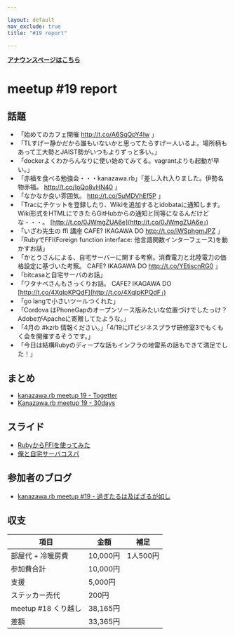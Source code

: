 ```yaml
---

layout: default
nav_exclude: true
title: "#19 report"

---
```


<p> <a href="./"><strong>アナウンスページはこちら</strong></a></p>

meetup #19 report
==================

話題
----

-   「始めてのカフェ開催 <http://t.co/A6SqQpY4Iw> 」
-   「TLすげー静かだから誰もいないかと思ってたらすげー人いるよ。場所柄もあって工大勢とJAIST勢がいつもよりずっと多い。」
-   「dockerよくわからんなりに使い始めてみてる。vagrantよりも起動が早い。」
-   「赤福を食べる勉強会・・・kanazawa.rb」「差し入れ入りました。伊勢名物赤福。 <http://t.co/IoQo8vHN40> 」
-   「なかなか良い雰囲気。 <http://t.co/5uMDVhEf5P> 」
-   「Tracにチケットを登録したり、Wikiを追加するとidobataに通知します。Wiki形式をHTMLにできたらGitHubからの通知と同等になるんだけどな・・・。 [http://t.co/0JWmgZUA6e](http://t.co/0JWmgZUA6e」)
-   「いざわ先生の ffi 講座 CAFE? IKAGAWA DO <http://t.co/iWSphgmJPZ> 」
-   「RubyでFFI(Foreign function interface: 他言語関数インターフェース)を動かすお話」
-   「かとうさんによる、自宅サーバーに関する考察。消費電力と北陸電力の価格設定に基づいた考察。 CAFE? IKAGAWA DO <http://t.co/YEtiscnRG0> 」
-   「bitcasaと自宅サーバのお話」
-   「ワタナベさんもさっくりお話。 CAFE? IKAGAWA DO [http://t.co/4XqIpKPQdF](http://t.co/4XqIpKPQdF」)
-   「go langで小さいツールつくれた」
-   「Cordova はPhoneGapのオープンソース版みたいな位置づけでしたっけ？ AdobeがApacheに寄贈してたような。」
-   「4月の #kzrb 情報ください。」「4/19にITビジネスプラザ研修室3でもくもく会を開催するそうです。」
-   「今日は結構Rubyのディープな話もインフラの地雷系の話もできて満足でした！」

まとめ
------

-   [kanazawa.rb meetup 19 - Togetter](http://togetter.com/li/642843)
-   [Kanazawa.rb meetup 19 - 30days](http://30d.jp/kzrb/9)

スライド
--------

-   [RubyからFFIを使ってみた](http://t.co/Ypljcwa4U2)
-   [俺と自宅サーバコスパ](http://www.slideshare.net/pharaohkj/ss-32339680)

参加者のブログ
--------------

-   [kanazawa.rb meetup #19 - 過ぎたるは及ばざるが如し](http://cotton-desu.hatenablog.com/entry/2014/03/17/230224)

収支
----

 | 項目                   | 金額       | 補足       |
 | ---------------------- | ---------- | ---------- |
 | 部屋代 + 冷暖房費      | 10,000円   | 1人500円   |
 | 参加費合計             | 10,000円   |            |
 | 支援                   | 5,000円    |            |
 | ステッカー売代         | 200円      |            |
 | meetup #18 くり越し    | 38,165円   |            |
 | 差額                   | 33,365円   |            |


